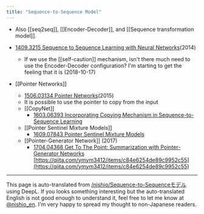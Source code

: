 ```yaml
---
title: "Sequence-to-Sequence Model"
---
```


- Also [[seq2seq]], [[Encoder-Decoder]], and [[Sequence transformation model]].
- [1409.3215 Sequence to Sequence Learning with Neural Networks](https://arxiv.org/abs/1409.3215)(2014)
    - If we use the [[self-caution]] mechanism, isn't there much need to use the Encoder-Decoder configuration? I'm starting to get the feeling that it is (2018-10-17)


- [[Pointer Networks]]
    - [1506.03134 Pointer Networks](https://arxiv.org/abs/1506.03134)(2015)
    - It is possible to use the pointer to copy from the input
    - [[CopyNet]]
        - [1603.06393 Incorporating Copying Mechanism in Sequence-to-Sequence Learning](https://arxiv.org/abs/1603.06393)
    - [[Pointer Sentinel Mixture Models]]
        - [1609.07843 Pointer Sentinel Mixture Models](https://arxiv.org/abs/1609.07843)
    - [[Pointer-Generator Network]] (2017)
        - [1704.04368 Get To The Point: Summarization with Pointer-Generator Networks](https://arxiv.org/abs/1704.04368)
[https://qiita.com/ymym3412/items/c84e6254de89c9952c55](https://qiita.com/ymym3412/items/c84e6254de89c9952c55)

---
This page is auto-translated from [/nishio/Sequence-to-Sequenceモデル](https://scrapbox.io/nishio/Sequence-to-Sequenceモデル) using DeepL. If you looks something interesting but the auto-translated English is not good enough to understand it, feel free to let me know at [@nishio_en](https://twitter.com/nishio_en). I'm very happy to spread my thought to non-Japanese readers.